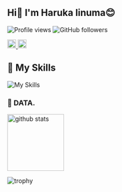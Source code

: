 ## Hi👋 I'm Haruka Iinuma😊

<!-- フォローバッジを追加 -->
![Profile views](https://komarev.com/ghpvc/?username=harukaiinuma&color=green)
![GitHub followers](https://img.shields.io/github/followers/harukaiinuma?style=social)

<a href="http://qiita.com/yukikon23">
  <img height="20" src="https://qiita-badge.apiapi.app/s/yukikon23/posts.svg" />
</a>
<a href="http://qiita.com/yukikon23">
  <img height="20" src="https://qiita-badge.apiapi.app/s/yukikon23/contributions.svg" />
</a>




## 🌱 My Skills
![My Skills](https://skillicons.dev/icons?i=html,css,js,ts,react,nextjs,py,express,docker,firebase,github,materialui,mysql,nginx,nodejs,notion,npm,postgres,prisma,tailwind,vite,vscode,aws)




### 🌱 DATA.
 
  <img alt="github stats" height="130px" src="https://github-readme-stats.vercel.app/api?username=harukaiinuma&show_icons=true&theme=gruvbox" />



![trophy](https://github-profile-trophy.vercel.app/?username=harukaiinuma&theme=onedark&count_private=true)
